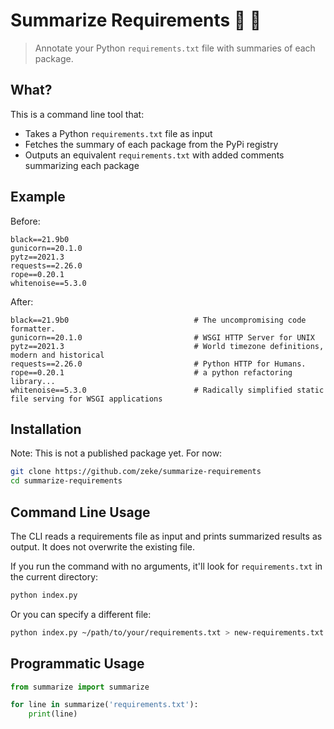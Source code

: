 # Summarize Requirements 🐍 📜

> Annotate your Python `requirements.txt` file with summaries of each package.

## What?

This is a command line tool that:

- Takes a Python `requirements.txt` file as input
- Fetches the summary of each package from the PyPi registry
- Outputs an equivalent `requirements.txt` with added comments summarizing each package

## Example

Before:

```
black==21.9b0
gunicorn==20.1.0
pytz==2021.3
requests==2.26.0
rope==0.20.1
whitenoise==5.3.0
```

After:

```
black==21.9b0                            # The uncompromising code formatter.
gunicorn==20.1.0                         # WSGI HTTP Server for UNIX
pytz==2021.3                             # World timezone definitions, modern and historical
requests==2.26.0                         # Python HTTP for Humans.
rope==0.20.1                             # a python refactoring library...
whitenoise==5.3.0                        # Radically simplified static file serving for WSGI applications
```

## Installation

Note: This is not a published package yet. For now:

```sh
git clone https://github.com/zeke/summarize-requirements
cd summarize-requirements
```

## Command Line Usage

The CLI reads a requirements file as input and prints summarized results as output. It does not overwrite the existing file.

If you run the command with no arguments, it'll look for `requirements.txt` in the current directory:

```sh
python index.py
```

Or you can specify a different file:

```sh
python index.py ~/path/to/your/requirements.txt > new-requirements.txt
```

## Programmatic Usage

```py
from summarize import summarize

for line in summarize('requirements.txt'):
    print(line)
```